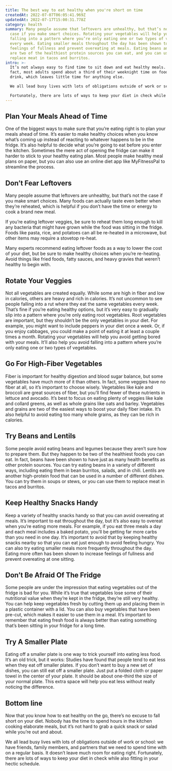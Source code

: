 ```yaml
---
title: The best way to eat healthy when you're short on time
createdAt: 2022-07-07T06:05:41.969Z
updatedAt: 2022-07-17T15:00:31.778Z
category: health
summary: Many people assume that leftovers are unhealthy, but that’s not the
  case if you make smart choices. Rotating your vegetables will help you avoid
  falling into a pattern where you’re only eating one or two types of vegetables
  every week. Eating smaller meals throughout the day has been shown to increase
  feelings of fullness and prevent overeating at meals. Eating beans and Lentils
  are two of the healthiest protein sources you can eat, and you can use them to
  replace meat in tacos and burritos.
intro: >-
  It’s not always easy to find time to sit down and eat healthy meals. In
  fact, most adults spend about a third of their weeknight time on food and
  drink, which leaves little time for anything else. 

  We all lead busy lives with lots of obligations outside of work or school: we have friends, family members, and partners that we need to spend time with on a regular basis. It doesn’t leave much room for eating right.

  Fortunately, there are lots of ways to keep your diet in check while also fitting in your hectic schedule. Keeping healthy snacks like fruits and nuts stocked at home can help you avoid getting hungry at the worst possible moment. Eating smaller meals more frequently throughout the day is another great approach that can help you feel fuller faster without overloading your system with calories at one sitting. Eating well when you’re busy isn’t impossible; it just takes some planning ahead.
---
```


## Plan Your Meals Ahead of Time

One of the biggest ways to make sure that you’re eating right is to plan your meals ahead of time. It’s easier to make healthy choices when you know what’s coming up instead of reacting to whatever happens to be in the fridge. It’s also helpful to decide what you’re going to eat before you enter the kitchen. Sometimes the mere act of opening the fridge can make it harder to stick to your healthy eating plan.
Most people make healthy meal plans on paper, but you can also use an online diet app like MyFitnessPal to streamline the process.

## Don’t Fear Leftovers

Many people assume that leftovers are unhealthy, but that’s not the case if you make smart choices. Many foods can actually taste even better when they’re reheated, which is helpful if you don’t have the time or energy to cook a brand new meal.

If you’re eating leftover veggies, be sure to reheat them long enough to kill any bacteria that might have grown while the food was sitting in the fridge. Foods like pasta, rice, and potatoes can all be re-heated in a microwave, but other items may require a stovetop re-heat.

Many experts recommend eating leftover foods as a way to lower the cost of your diet, but be sure to make healthy choices when you’re re-heating. Avoid things like fried foods, fatty sauces, and heavy gravies that weren’t healthy to begin with.

## Rotate Your Veggies

Not all vegetables are created equally. While some are high in fiber and low in calories, others are heavy and rich in calories. It’s not uncommon to see people falling into a rut where they eat the same vegetables every week. That’s fine if you’re eating healthy options, but it’s very easy to gradually slip into a pattern where you’re only eating root vegetables. Root vegetables are important, but they shouldn’t be the only vegetables in your diet.
For example, you might want to include peppers in your diet once a week. Or, if you enjoy cabbages, you could make a point of eating it at least a couple times a month. Rotating your vegetables will help you avoid getting bored with your meals. It’ll also help you avoid falling into a pattern where you’re only eating one or two types of vegetables.

## Go For High-Fiber Vegetables

Fiber is important for healthy digestion and blood sugar balance, but some vegetables have much more of it than others. In fact, some veggies have no fiber at all, so it’s important to choose wisely.
Vegetables like kale and broccoli are great sources of fiber, but you’ll find fewer of these nutrients in lettuce and avocado. It’s best to focus on eating plenty of veggies like kale and collard greens, as well as whole grains like oats and barley.
Vegetables and grains are two of the easiest ways to boost your daily fiber intake. It’s also helpful to avoid eating too many whole grains, as they can be rich in calories.

## Try Beans and Lentils

Some people avoid eating beans and legumes because they aren’t sure how to prepare them. But they happen to be two of the healthiest foods you can eat. In fact, beans have been shown to have just as many health benefits as other protein sources.
You can try eating beans in a variety of different ways, including eating them in bean burritos, salads, and in chili. Lentils are another high-protein food that can be used in a number of different dishes. You can try them in soups or stews, or you can use them to replace meat in tacos and burritos.

## Keep Healthy Snacks Handy

Keep a variety of healthy snacks handy so that you can avoid overeating at meals. It’s important to eat throughout the day, but it’s also easy to overeat when you’re eating more meals.
For example, if you eat three meals a day and each meal includes a baked potato, you’ll be getting far more carbs than you need in one day. It’s important to avoid that by keeping healthy snacks nearby so that you can eat just enough to avoid feeling hungry.
You can also try eating smaller meals more frequently throughout the day. Eating more often has been shown to increase feelings of fullness and prevent overeating at one sitting.

## Don’t Be Afraid Of The Fridge

Some people are under the impression that eating vegetables out of the fridge is bad for you. While it’s true that vegetables lose some of their nutritional value when they’re kept in the fridge, they’re still very healthy.
You can help keep vegetables fresh by cutting them up and placing them in a plastic container with a lid. You can also buy vegetables that have been pre-cut, which makes it easier to use them in a meal.
It’s important to remember that eating fresh food is always better than eating something that’s been sitting in your fridge for a long time.

## Try A Smaller Plate

Eating off a smaller plate is one way to trick yourself into eating less food. It’s an old trick, but it works: Studies have found that people tend to eat less when they eat off smaller plates.
If you don’t want to buy a new set of dishes, you can still eat off a smaller plate. Just put a folded cloth or paper towel in the center of your plate. It should be about one-third the size of your normal plate. This extra space will help you eat less without really noticing the difference.

## Bottom line

Now that you know how to eat healthy on the go, there’s no excuse to fall short on your diet. Nobody has the time to spend hours in the kitchen cooking elaborate meals, but it’s not hard to grab a quick snack or salad while you’re out and about.

We all lead busy lives with lots of obligations outside of work or school: we have friends, family members, and partners that we need to spend time with on a regular basis. It doesn’t leave much room for eating right. Fortunately, there are lots of ways to keep your diet in check while also fitting in your hectic schedule.
